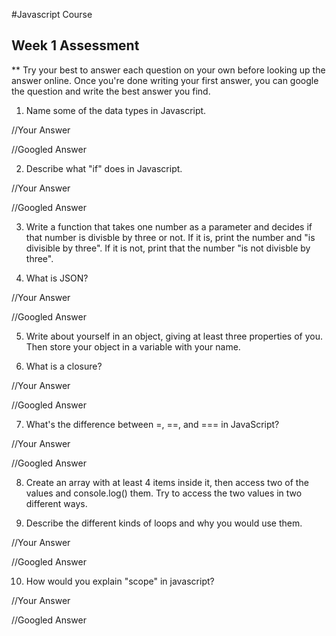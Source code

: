 #Javascript Course

## Week 1 Assessment

** Try your best to answer each question on your own before looking up the answer online. Once you're done writing your first answer, you can google the question and write the best answer you find.

1. Name some of the data types in Javascript.

  //Your Answer
  
  
  //Googled Answer


2. Describe what "if" does in Javascript.

  //Your Answer
  
  
  //Googled Answer


3. Write a function that takes one number as a parameter and decides if that number is divisble by three or not. If it is, print the number and "is divisible by three". If it is not, print that the number "is not divisble by three".

4. What is JSON?

  //Your Answer
  
  
  //Googled Answer

5. Write about yourself in an object, giving at least three properties of you. Then store your object in a variable with your name.

6. What is a closure?

  //Your Answer
  
  
  //Googled Answer

7. What's the difference between =, ==, and === in JavaScript?

  //Your Answer
  
  
  //Googled Answer

8. Create an array with at least 4 items inside it, then access two of the values and console.log() them. Try to access the two values in two different ways.

9. Describe the different kinds of loops and why you would use them.

  //Your Answer
  
  
  //Googled Answer
  
10. How would you explain "scope" in javascript?

  //Your Answer
  
  
  //Googled Answer
